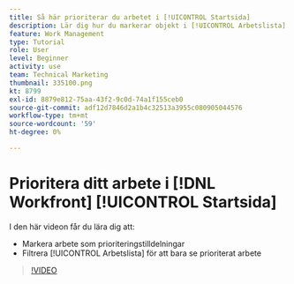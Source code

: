 ```yaml
---
title: Så här prioriterar du arbetet i [!UICONTROL Startsida]
description: Lär dig hur du markerar objekt i [!UICONTROL Arbetslista] som prioritetsuppgifter på hemsidan. Filtrera sedan listan för att se det du prioriterar [!DNL  Workfront].
feature: Work Management
type: Tutorial
role: User
level: Beginner
activity: use
team: Technical Marketing
thumbnail: 335100.png
kt: 8799
exl-id: 8879e812-75aa-43f2-9c0d-74a1f155ceb0
source-git-commit: adf12d7846d2a1b4c32513a3955c080905044576
workflow-type: tm+mt
source-wordcount: '59'
ht-degree: 0%

---
```


# Prioritera ditt arbete i [!DNL Workfront] [!UICONTROL Startsida]

I den här videon får du lära dig att:

* Markera arbete som prioriteringstilldelningar
* Filtrera [!UICONTROL Arbetslista] för att bara se prioriterat arbete

>[!VIDEO](https://video.tv.adobe.com/v/335100/?quality=12)
